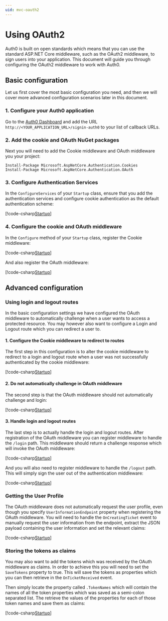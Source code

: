 ```yaml
---
uid: mvc-oauth2
---
```


# Using OAuth2

Auth0 is built on open standards which means that you can use the standard ASP.NET Core middleware, such as the OAuth2 middleware, to sign users into your application. This document will guide you through configuring the OAuth2 middleware to work with Auth0.   

## Basic configuration

Let us first cover the most basic configuration you need, and then we will cover more advanced configuration scenarios later in this document.

### 1. Configure your Auth0 application

Go to the [Auth0 Dashboard](https://manage.auth0.com) and add the URL `http://<YOUR_APPLICATION_URL>/signin-auth0` to your list of callback URLs.

### 2. Add the cookie and OAuth NuGet packages

Next you will need to add the Cookie middleware and OAuth middleware you your project:

```
Install-Package Microsoft.AspNetCore.Authentication.Cookies
Install-Package Microsoft.AspNetCore.Authentication.OAuth
```

### 3. Configure Authentication Services

In the `ConfigureServices` of your `Startup` class, ensure that you add the authentication services and configure cookie authentication as the default authentication scheme: 

[!code-csharp[Startup](snippets/oauth-services.cs?highlight=4-5)]

### 4. Configure the cookie and OAuth middleware

In the `Configure` method of your `Startup` class, register the Cookie middleware:

[!code-csharp[Startup](snippets/oauth-cookie-basic.cs?highlight=19-23)]

And also register the OAuth middleware:

[!code-csharp[Startup](snippets/oauth-oauth-basic.cs?highlight=26-40)]

## Advanced configuration

### Using login and logout routes

In the basic configuration settings we have configured the OAuth middleware to automatically challenge when a user wants to access a protected resource. You may however also want to configure a Login and Logout route which you can redirect a user to.

#### 1. Configure the Cookie middleware to redirect to routes

The first step in this configuration is to alter the cookie middleware to redirect to a login and logout route when a user was not successfully authenticated by the cookie middleware:

[!code-csharp[Startup](snippets/oauth-cookie-routes.cs?highlight=5-6)]  

#### 2. Do not automatically challenge in OAuth middleware

The second step is that the OAuth middleware should not automatically challenge and login:

[!code-csharp[Startup](snippets/oauth-oauth-routes.cs?highlight=5-6)]  

#### 3. Handle login and logout routes

The last step is to actually handle the login and logout routes. After registration of the OAuth middleware you can register middleware to handle the `/login` path. This middleware should return a challenge response which will invoke the OAuth middleware:

[!code-csharp[Startup](snippets/oauth-login.cs)]

And you will also need to register middleware to handle the `/logout` path. This will simply sign the user out of the authentication middleware:

[!code-csharp[Startup](snippets/oauth-logout.cs)]

### Getting the User Profile

The OAuth middleware does not automatically request the user profile, even though you specify `UserInformationEndpoint` property when registering the OAuth middleware. You will need to handle the `OnCreatingTicket` event to manually request the user information from the endpoint, extract the JSON payload containing the user information and set the relevant claims:

[!code-csharp[Startup](snippets/oauth-oauth-userprofile.cs?highlight=21-47)] 

### Storing the tokens as claims

You may also want to add the tokens which was received by the OAuth middleware as claims. In order to achieve this you will need to set the `SaveTokens` property to true. This will save the tokens as properties which you can then retrieve in the `OnTicketReceived` event. 

Then simply locate the property called `.TokenNames` which will contain the names of all the token properties which was saved as a semi-colon separated list. The retrieve the values of the properties for each of those token names and save them as claims:

[!code-csharp[Startup](snippets/oauth-oauth-tokenclaims.cs?highlight=19,23-43)] 
  
